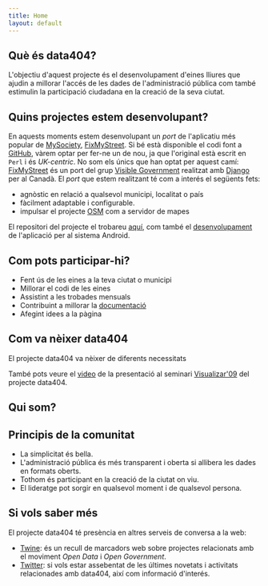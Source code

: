 ```yaml
---
title: Home
layout: default
---
```


Què és data404?
---------------

L'objectiu d'aquest projecte és el desenvolupament d'eines lliures que ajudin a millorar l'accés de les dades de l'administració pública com també estimulin la participació ciudadana en la creació de la seva ciutat.


Quins projectes estem desenvolupant?
------------------------------------

En aquests moments estem desenvolupant un *port* de l'aplicatiu més popular de [MySociety](http://mysociety.com), [FixMyStreet](http://fixmystreet.com). Si bé està disponible el codi font a [GitHub](http://github.com/mysociety/fixmystreet), vàrem optar per fer-ne un de nou, ja que l'original està escrit en `Perl` i és *UK-centric*. No som els únics que han optat per aquest camí: [FixMyStreet](http://github.com/visiblegovernment/django-fixmystreet) és un port del grup [Visible Government](http://visiblegovernment.ca/) realitzat amb [Django](http://www.djangoproject.com/) per al Canadà. El *port* que estem realitzant té com a interés el següents fets:

* agnòstic en relació a qualsevol municipi, localitat o país 
* fàcilment adaptable i configurable.
* impulsar el projecte [OSM](http://osm.org) com a servidor de mapes

El repositori del projecte el trobareu [aquí](http://github.com/data404/fixmystreet-everywhere), com també el [desenvolupament](http://github.com/data404/fixyourstreet-android) de l'aplicació per al sistema Android.



Com pots participar-hi?
-------------------

* Fent ús de les eines a la teva ciutat o municipi
* Millorar el codi de les eines
* Assistint a les trobades mensuals
* Contribuint a millorar la [documentació](http://data404.org/wiki)
* Afegint idees a la pàgina 

Com va nèixer data404
---------------------
El projecte <span class="data404">data404</span> va nèixer de diferents necessitats

També pots veure el [video](http://medialab-prado.es/article/data404_producir_liberar_remezclar_y_representar_la_informacion_publica_) de la presentació al seminari [Visualizar'09](http://medialab-prado.es/article/taller-seminario_visualizar09_datos_publicos_datos_en_publico) del projecte <span class='data404'>data404</span>.

Qui som?
--------


Principis de la comunitat
-------------------------

* La simplicitat és bella. 
* L'administració pública és més transparent i oberta si allibera les dades en formats oberts.
* Tothom és participant en la creació de la ciutat on viu.
* El lideratge pot sorgir en qualsevol moment i de qualsevol persona.


Si vols saber més
-----------------
El projecte <span class="data404">data404</span> té presència en altres serveis de conversa a la web:

* [Twine](http://www.twine.com/twine/126zm5sh0-1q3/data404): és un recull de marcadors web sobre projectes relacionats amb el moviment *Open Data* i *Open Government*.
* [Twitter](http://twitter.com/data404): si vols estar assebentat de les últimes novetats i activitats relacionades amb data404, així com informació d'interés.
